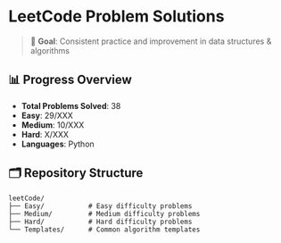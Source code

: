 # LeetCode Problem Solutions

> 🎯 **Goal**: Consistent practice and improvement in data structures & algorithms

## 📊 Progress Overview
- **Total Problems Solved**: 38
- **Easy**: 29/XXX
- **Medium**: 10/XXX  
- **Hard**: X/XXX
- **Languages**: Python

## 🗂️ Repository Structure

```
leetCode/
├── Easy/           # Easy difficulty problems
├── Medium/         # Medium difficulty problems  
├── Hard/           # Hard difficulty problems
└── Templates/      # Common algorithm templates
```
